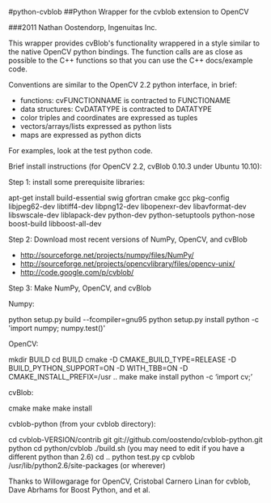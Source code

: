 #python-cvblob
##Python Wrapper for the cvblob extension to OpenCV

###2011 Nathan Oostendorp, Ingenuitas Inc.

This wrapper provides cvBlob's functionality wrappered in a style similar to
the native OpenCV python bindings.  The function calls are as close as 
possible to the C++ functions so that you can use the C++ docs/example code.

Conventions are similar to the OpenCV 2.2 python interface, in brief:

 - functions: cvFUNCTIONNAME is contracted to FUNCTIONAME
 - data structures: CvDATATYPE is contracted to DATATYPE 
 - color triples and coordinates are expressed as tuples
 - vectors/arrays/lists expressed as python lists
 - maps are expressed as python dicts

For examples, look at the test python code.

Brief install instructions (for OpenCV 2.2, cvBlob 0.10.3 under Ubuntu 10.10):

Step 1: install some prerequisite libraries:

  apt-get install build-essential swig gfortran cmake gcc pkg-config libjpeg62-dev libtiff4-dev libpng12-dev libopenexr-dev libavformat-dev libswscale-dev liblapack-dev python-dev python-setuptools python-nose boost-build libboost-all-dev

Step 2: Download most recent versions of NumPy, OpenCV, and cvBlob
 - http://sourceforge.net/projects/numpy/files/NumPy/
 - http://sourceforge.net/projects/opencvlibrary/files/opencv-unix/
 - http://code.google.com/p/cvblob/
  
Step 3: Make NumPy, OpenCV, and cvBlob 

Numpy:

  python setup.py build --fcompiler=gnu95
  python setup.py install
  python -c 'import numpy; numpy.test()'

OpenCV:

  mkdir BUILD
  cd BUILD
  cmake -D CMAKE_BUILD_TYPE=RELEASE -D BUILD_PYTHON_SUPPORT=ON -D WITH_TBB=ON -D CMAKE_INSTALL_PREFIX=/usr ..
  make
  make install
  python -c ‘import cv;’

cvBlob:

  cmake
  make
  make install

cvblob-python (from your cvblob directory):

  cd cvblob-VERSION/contrib
  git git://github.com/oostendo/cvblob-python.git python 
  cd python/cvblob
  ./build.sh (you may need to edit if you have a different python than 2.6)
  cd ..
  python test.py
  cp cvblob /usr/lib/python2.6/site-packages (or wherever)
  
Thanks to Willowgarage for OpenCV, Cristobal Carnero Linan for cvblob,
Dave Abrhams for Boost Python, and et al.
